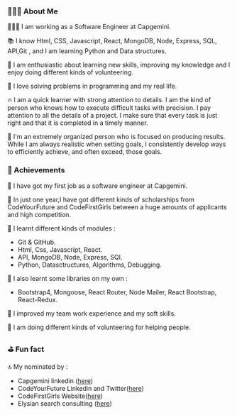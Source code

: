 ### 🕵🏻‍♀️ About Me 


👩🏼‍💻   I am working as a Software Engineer at Capgemini. 

📚   I know Html, CSS, Javascript, React, MongoDB, Node, Express, SQL, API,Git , and I am learning Python and Data structures.

🥰   I am enthusiastic about learning new skills, improving my knowledge and I enjoy doing different kinds of volunteering.

🐛   I love solving problems in programming and my real life.

🔥   I am a quick learner with strong attention to details.
     I am the kind of person who knows how to execute difficult tasks with  precision. 
     I pay attention to all the details of a project. 
     I make sure that every task is just right and that it is completed in a timely manner.

🏹   I'm an extremely organized person who is focused on producing results.
     While I am always realistic when setting goals, I consistently develop ways to efficiently achieve, and often exceed, those goals.
     
        
### 🏅 Achievements       

🥇 I have got my first job as a software engineer at Capgemini.

🥇 In just one year,I have got different kinds of scholarships from CodeYourFuture and CodeFirstGirls between a huge amounts of applicants and high competition.

🥇 I learnt different kinds of modules :
 - Git & GitHub.
 - Html, Css, Javascript, React.
 - API, MongoDB, Node, Express, SQl.
 - Python, Datasctructures, Algorithms, Debugging.
 
🏅 I also learnt some libraries on my own :
 
 - Bootstrap4, Mongoose, React Router, Node Mailer, React Bootstrap, React-Redux.

🥇 I improved my team work experience and my soft skills.

🥇 I am doing different kinds of volunteering for helping people.


### ⛳️ Fun fact

   🔝 My nominated by :
   - Capgemini linkedin ([here](https://www.linkedin.com/posts/capgemini_techforgood-codeyourfuture-diversityintech-activity-6772203530703925248-hmhW)) 
   - CodeYourFuture Linkedin and Twitter([here](https://www.linkedin.com/posts/codeyourfuture_techforgood-codeyourfuture-diversityintech-activity-6769592600379834368-oIn1))
   - CodeFirstGirls Website([here](https://codefirstgirls.org.uk/courses/))
   - Elysian search consulting ([here](https://www.linkedin.com/posts/elysian-search-consulting_techforgood-codeyourfuture-diversityintech-activity-6774044513368322048-3SPc))

<!--
**ellietms/ellietms** is a ✨ _special_ ✨ repository because its `README.md` (this file) appears on your GitHub profile.

Here are some ideas to get you started:

- 🔭 I’m currently working on ...
- 🌱 I’m currently learning ...
- 👯 I’m looking to collaborate on ...
- 🤔 I’m looking for help with ...
- 💬 Ask me about ...
- 📫 How to reach me: ...
- 😄 Pronouns: ...
- ⚡ Fun fact: ...
-->
